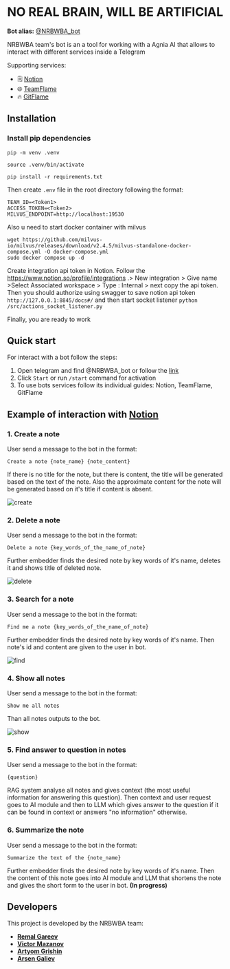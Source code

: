 # NO REAL BRAIN, WILL BE ARTIFICIAL

**Bot alias:** [@NRBWBA_bot](https://t.me/NRBWBA_bot)

NRBWBA team's bot is an a tool for working with a Agnia AI that allows to interact with different services inside a Telegram

Supporting services:
- 🗒️ [Notion](#example-of-interaction-with-notion)
- 🌐 [TeamFlame](https://teamflame.ru/)
- 🔥 [GitFlame](https://gitflame.ru/)

## Installation

### Install pip dependencies

```pip -m venv .venv```

```source .venv/bin/activate```

```pip install -r requirements.txt```

Then create `.env` file in the root directory following the format: 
```
TEAM_ID=<Token1> 
ACCESS_TOKEN=<Token2>
MILVUS_ENDPOINT=http://localhost:19530
```

Also u need to start docker container with milvus
```commandline
wget https://github.com/milvus-io/milvus/releases/download/v2.4.5/milvus-standalone-docker-compose.yml -O docker-compose.yml
sudo docker compose up -d
```

Create integration api token in Notion.
Follow the https://www.notion.so/profile/integrations
 .> New integration > Give name >Select Associated workspace > Type : 
Internal > next copy the api token.
Then you should authorize using swagger to save notion api token 
`http://127.0.0.1:8845/docs#/`
and then start socket listener 
`python /src/actions_socket_listener.py`

Finally, you are ready to work
## Quick start

For interact with a bot follow the steps:
1. Open telegram and find @NRBWBA_bot or follow the [link](https://t.me/NRBWBA_bot)
2. Click `Start` or run `/start` command for activation
3. To use bots services follow its individual guides: Notion, TeamFlame, GitFlame

## Example of interaction with [Notion](https://www.notion.so/product)

### 1. Create a note

User send a message to the bot in the format:

```
Create a note {note_name} {note_content}
```

If there is no title for the note, but there is content, the title will be generated based on the text of the note. Also the approximate content for the note will be generated based on it's title if content is absent.

![create](assets/create.png)

### 2. Delete a note

User send a message to the bot in the format:


```
Delete a note {key_words_of_the_name_of_note}
```

Further embedder finds the desired note by key words of it's name, deletes it and shows title of deleted note.

![delete](assets/delete.png)

### 3. Search for a note

User send a message to the bot in the format:


```
Find me a note {key_words_of_the_name_of_note}
```

Further embedder finds the desired note by key words of it's name. Then note's id and content are given to the user in bot.

![find](assets/find.png)

### 4. Show all notes

User send a message to the bot in the format:


```
Show me all notes
```

Than all notes outputs to the bot. 

![show](assets/show.png)

### 5. Find answer to question in notes
User send a message to the bot in the format:

```
{question}
```

RAG system analyse all notes and gives context (the most useful information for answering this question). Then context and user request goes to AI module and then to LLM which gives answer to the question if it can be found in context or answers "no information" otherwise.

### 6. Summarize the note
User send a message to the bot in the format:


```
Summarize the text of the {note_name}
```

Further embedder finds the desired note by key words of it's name. Then the content of this note goes into AI module and LLM that shortens the note and gives the short form to the user in bot. **(In progress)**

## Developers

This project is developed by the NRBWBA team:

- [**Remal Gareev**](https://gitlab.pg.innopolis.university/r.gareev)
- [**Victor Mazanov**](https://gitlab.pg.innopolis.university/v.mazanov)
- [**Artyom Grishin**](https://gitlab.pg.innopolis.university/ar.grishin)
- [**Arsen Galiev**](https://gitlab.pg.innopolis.university/a.galiev)